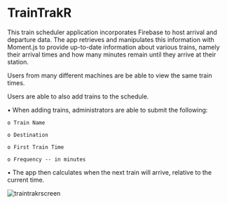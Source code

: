 # TrainTrakR

This train scheduler application incorporates Firebase to host arrival and departure data. The app retrieves and manipulates this information with Moment.js to provide up-to-date information about various trains, namely their arrival times and how many minutes remain until they arrive at their station.

Users from many different machines are be able to view the same train times. 

Users are able to also add trains to the schedule. 

•	When adding trains, administrators are able to submit the following:
  
    o Train Name
    
    o Destination
    
    o First Train Time 
    
    o Frequency -- in minutes
    
•	The app then calculates when the next train will arrive, relative to the current time.

![traintrakrscreen](https://user-images.githubusercontent.com/25890329/33775481-87b03b38-dc0c-11e7-8c04-fa430cf3fdf7.png)

